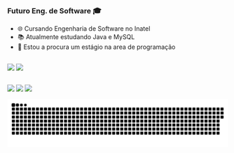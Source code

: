 ### Futuro Eng. de Software 🎓

- 🌐  Cursando Engenharia de Software no Inatel
- 📚  Atualmente estudando Java e MySQL 
- 🔭  Estou a procura um estágio na area de programação

##
<div>
  <img height="180em" src="https://github-readme-stats.vercel.app/api?username=pedro208&show_icons=true&theme=dracula&include_all_commits=true&count_private=true"/>
  <img height="180em" src="https://github-readme-stats.vercel.app/api/top-langs/?username=pedro208&layout=compact&langs_count=7&theme=dracula"/>

</div>

##

<div>

  <a href="https://instagram.com/pedroagto" target="_blank"><img src="https://img.shields.io/badge/-Instagram-%23E4405F?style=for-the-badge&logo=instagram&logoColor=white" target="_blank"></a>
  <a href = "mailto:pedrodaluzmota208@gmail.com"><img src="https://img.shields.io/badge/-Gmail-%23333?style=for-the-badge&logo=gmail&logoColor=white" target="_blank"></a>
  <a href="https://www.linkedin.com/in/pedroagusto/" target="_blank"><img src="https://img.shields.io/badge/-LinkedIn-%230077B5?style=for-the-badge&logo=linkedin&logoColor=white" target="_blank"></a> 
 
  ![Snake animation](https://github.com/pedro208/pedro208/blob/output/github-contribution-grid-snake.svg)
 
</div>


